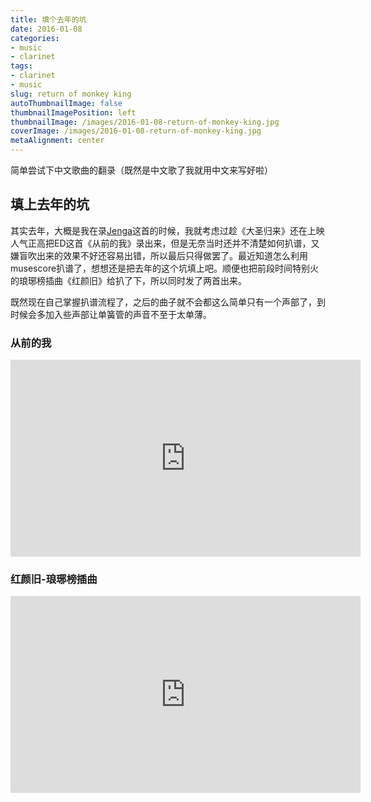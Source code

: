 ```yaml
---
title: 填个去年的坑
date: 2016-01-08
categories:
- music
- clarinet
tags:
- clarinet
- music
slug: return of monkey king
autoThumbnailImage: false
thumbnailImagePosition: left
thumbnailImage: /images/2016-01-08-return-of-monkey-king.jpg
coverImage: /images/2016-01-08-return-of-monkey-king.jpg
metaAlignment: center
---
```


简单尝试下中文歌曲的翻录（既然是中文歌了我就用中文来写好啦）
<!--more-->

## 填上去年的坑

其实去年，大概是我在录[Jenga](https://youtu.be/OUc6z6D0jeI?list=PLWP-hWF5CaxuFF1KokTfmaXLn2Iv2QIRj)这首的时候，我就考虑过趁《大圣归来》还在上映人气正高把ED这首《从前的我》录出来，但是无奈当时还并不清楚如何扒谱，又嫌盲吹出来的效果不好还容易出错，所以最后只得做罢了。最近知道怎么利用musescore扒谱了，想想还是把去年的这个坑填上吧。顺便也把前段时间特别火的琅琊榜插曲《红颜旧》给扒了下，所以同时发了两首出来。

既然现在自己掌握扒谱流程了，之后的曲子就不会都这么简单只有一个声部了，到时候会多加入些声部让单簧管的声音不至于太单薄。

### 从前的我

<iframe width="560" height="315" src="https://www.youtube.com/embed/X_zKaqeRAe4" frameborder="0" allowfullscreen></iframe>


### 红颜旧-琅琊榜插曲

<iframe width="560" height="315" src="https://www.youtube.com/embed/IINa-x83zPM" frameborder="0" allowfullscreen></iframe>